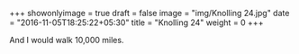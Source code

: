 +++
showonlyimage = true
draft = false
image = "img/Knolling 24.jpg"
date = "2016-11-05T18:25:22+05:30"
title = "Knolling 24"
weight = 0
+++

And I would walk 10,000 miles.

